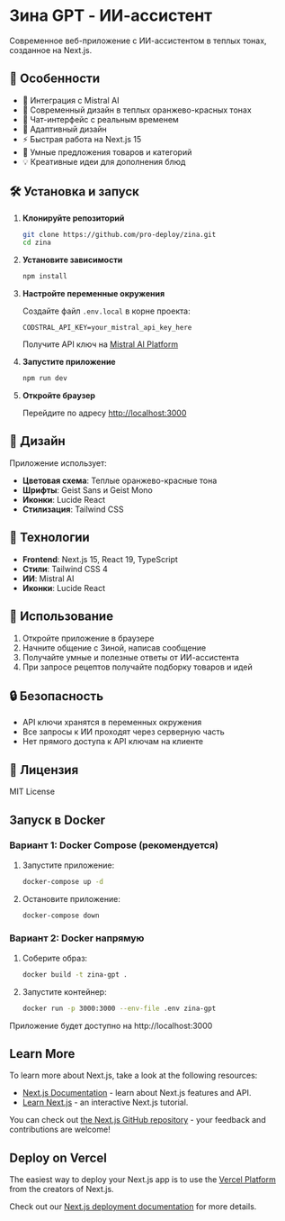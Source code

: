 # Зина GPT - ИИ-ассистент

Современное веб-приложение с ИИ-ассистентом в теплых тонах, созданное на Next.js.

## 🚀 Особенности

- 🤖 Интеграция с Mistral AI
- 🎨 Современный дизайн в теплых оранжево-красных тонах
- 💬 Чат-интерфейс с реальным временем
- 📱 Адаптивный дизайн
- ⚡ Быстрая работа на Next.js 15
- 🛒 Умные предложения товаров и категорий
- 💡 Креативные идеи для дополнения блюд

## 🛠️ Установка и запуск

1. **Клонируйте репозиторий**
   ```bash
   git clone https://github.com/pro-deploy/zina.git
   cd zina
   ```

2. **Установите зависимости**
   ```bash
   npm install
   ```

3. **Настройте переменные окружения**
   
   Создайте файл `.env.local` в корне проекта:
   ```env
   CODSTRAL_API_KEY=your_mistral_api_key_here
   ```
   
   Получите API ключ на [Mistral AI Platform](https://console.mistral.ai/)

4. **Запустите приложение**
   ```bash
   npm run dev
   ```

5. **Откройте браузер**
   
   Перейдите по адресу [http://localhost:3000](http://localhost:3000)

## 🎨 Дизайн

Приложение использует:
- **Цветовая схема**: Теплые оранжево-красные тона
- **Шрифты**: Geist Sans и Geist Mono
- **Иконки**: Lucide React
- **Стилизация**: Tailwind CSS

## 🔧 Технологии

- **Frontend**: Next.js 15, React 19, TypeScript
- **Стили**: Tailwind CSS 4
- **ИИ**: Mistral AI
- **Иконки**: Lucide React

## 📝 Использование

1. Откройте приложение в браузере
2. Начните общение с Зиной, написав сообщение
3. Получайте умные и полезные ответы от ИИ-ассистента
4. При запросе рецептов получайте подборку товаров и идей

## 🔒 Безопасность

- API ключи хранятся в переменных окружения
- Все запросы к ИИ проходят через серверную часть
- Нет прямого доступа к API ключам на клиенте

## 📄 Лицензия

MIT License

## Запуск в Docker

### Вариант 1: Docker Compose (рекомендуется)

1. Запустите приложение:
   ```bash
   docker-compose up -d
   ```

2. Остановите приложение:
   ```bash
   docker-compose down
   ```

### Вариант 2: Docker напрямую

1. Соберите образ:
   ```bash
   docker build -t zina-gpt .
   ```

2. Запустите контейнер:
   ```bash
   docker run -p 3000:3000 --env-file .env zina-gpt
   ```

Приложение будет доступно на http://localhost:3000

## Learn More

To learn more about Next.js, take a look at the following resources:

- [Next.js Documentation](https://nextjs.org/docs) - learn about Next.js features and API.
- [Learn Next.js](https://nextjs.org/learn) - an interactive Next.js tutorial.

You can check out [the Next.js GitHub repository](https://github.com/vercel/next.js) - your feedback and contributions are welcome!

## Deploy on Vercel

The easiest way to deploy your Next.js app is to use the [Vercel Platform](https://vercel.com/new?utm_medium=default-template&filter=next.js&utm_source=create-next-app&utm_campaign=create-next-app-readme) from the creators of Next.js.

Check out our [Next.js deployment documentation](https://nextjs.org/docs/app/building-your-application/deploying) for more details.
